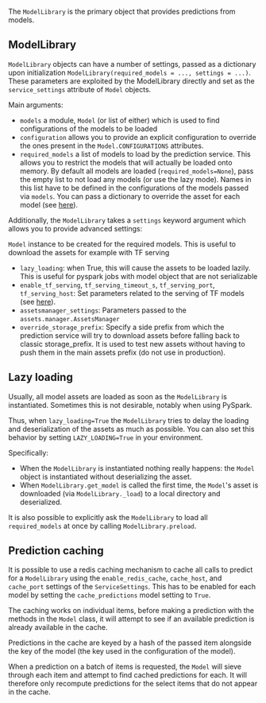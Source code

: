 The `ModelLibrary` is the primary object that provides predictions from  models.

## ModelLibrary

`ModelLibrary` objects can have a number of settings, passed as a dictionary
upon initialization `ModelLibrary(required_models = ..., settings = ...)`.
These parameters are exploited by the ModelLibrary directly
and set as the `service_settings` attribute of `Model` objects.

Main arguments:

- `models` a module, `Model` (or list of either) which is used to find configurations
  of the models to be loaded
- `configuration` allows you to provide an explicit configuration to override the ones present in the `Model.CONFIGURATIONS` attributes.
- `required_models` a list of models to load by the prediction service. This allows you to restrict the models that will actually be loaded onto memory. By default all models are loaded (`required_models=None`), pass the empty list to not load any models (or use the lazy mode). Names in this list have to be defined in the configurations of the models passed via `models`. You can pass a dictionary to override the asset for each model (see [here](developing_modelkit.md)).

Additionally, the `ModelLibrary` takes a `settings` keyword argument which allows you to provide advanced settings:

`Model` instance to be created for the required models. This is useful to download the assets
for example with TF serving
- `lazy_loading`: when True, this will cause the assets to be loaded lazily.
 This is useful for pyspark jobs with model object that are not serializable
- `enable_tf_serving`, `tf_serving_timeout_s`, `tf_serving_port`, `tf_serving_host`: Set
parameters related to the serving of TF models (see [here](tensorflow_models.md)).
- `assetsmanager_settings`: Parameters passed to the `assets.manager.AssetsManager`
- `override_storage_prefix`: Specify a side prefix from which the prediction service will try to download assets before falling back to classic storage_prefix.
 It is used to test new assets without having to push them in the main assets prefix (do not use in production).

## Lazy loading

Usually, all model assets are loaded as soon as the `ModelLibrary` is instantiated.
Sometimes this is not desirable, notably when using PySpark.

Thus, when `lazy_loading=True` the `ModelLibrary` tries to delay the loading and
deserialization of the assets as much as possible. You can also set this behavior by setting
`LAZY_LOADING=True` in your environment.

Specifically:

- When the `ModelLibrary` is instantiated nothing really happens: the `Model`
object is instantiated without deserializing the asset.
- When `ModelLibrary.get_model` is called the first time, the `Model`'s asset is
downloaded (via `ModelLibrary._load`) to a local directory and deserialized.

It is also possible to explicitly ask the `ModelLibrary` to load all `required_models` at
once by calling `ModelLibrary.preload`.

## Prediction caching

It is possible to use a redis caching mechanism to cache all calls to predict
for a `ModelLibrary` using the `enable_redis_cache`, `cache_host`, and
`cache_port` settings of the `ServiceSettings`. This has to be enabled for each model
by setting the `cache_predictions` model setting to `True`.

The caching works on individual items, before making a prediction with the methods
in the `Model` class, it will attempt to see if an available prediction is already
available in the cache.

Predictions in the cache are keyed by a hash of the passed item alongside the key
of the model (the key used in the configuration of the model).

When a prediction on a batch of items is requested, the `Model` will sieve through
each item and attempt to find cached predictions for each.
It will therefore only recompute predictions for the select items that do not appear
in the cache.
